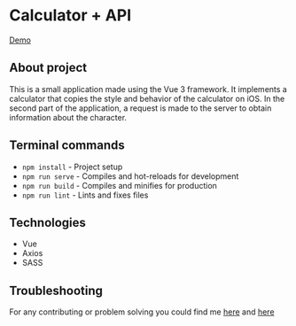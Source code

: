 # Calculator + API
[Demo]()

## About project

This is a small application made using the Vue 3 framework. It implements a calculator that copies the style and behavior of the calculator on iOS. In the second part of the application, a request is made to the server to obtain information about the character.

## Terminal commands

- ```npm install``` - Project setup
- ```npm run serve``` - Compiles and hot-reloads for development
- ```npm run build``` - Compiles and minifies for production
- ```npm run lint``` - Lints and fixes files

## Technologies

- Vue
- Axios
- SASS

## Troubleshooting

For any contributing or problem solving you could find me [here](https://t.me/Anton_Zhytonbaiev) and [here](https://www.linkedin.com/in/anton-zhytonbaiev-2b0070266/?locale=uk_UA)
